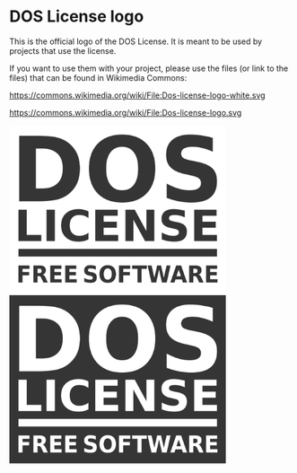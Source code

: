 # DOS License logo

This is the official logo of the DOS License. It is meant to be used by projects that use the license.

If you want to use them with your project, please use the files (or link to the files) that can be found in Wikimedia Commons:

https://commons.wikimedia.org/wiki/File:Dos-license-logo-white.svg

https://commons.wikimedia.org/wiki/File:Dos-license-logo.svg

<img src="./dos-license-logo-white.svg" height="300px" />

<img src="./dos-license-logo.svg" height="300px" />
